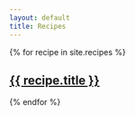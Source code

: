 ```yaml
---
layout: default
title: Recipes
---
```


{% for recipe in site.recipes %}
  <div class="post-link">
    <a href="{{ recipe.url | prepend: site.baseurl }}">
      <h2>{{ recipe.title }}</h2>
    </a>
  </div>
{% endfor %}

<!-- 
{% for recipe in site.recipes %}

<a href="{{ recipes.url | prepend: site.baseurl }}">
  <h2>{{ recipes.title }}</h2>
</a>

<p class="post-excerpt">{{ recipes.description | truncate: 160 }}</p>

<h2><a href="{{ recipe.url }}">{{ recipe.title }}</a></h2>

{% endfor %} -->
